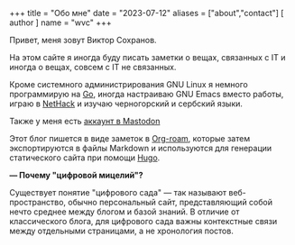 +++
title = "Обо мне"
date = "2023-07-12"
    aliases = ["about","contact"]
[ author ]
  name = "wvc"
+++

Привет, меня зовут Виктор Сохранов.

На этом сайте я иногда буду писать заметки о вещах, связанных с IT и иногда о вещах, совсем с IT не связанных.

Кроме системного администрирования GNU Linux я немного программирую на [Go](https://go.dev/), иногда настраиваю GNU Emacs вместо работы, играю в [NetHack](https://nethack.org/) и изучаю черногорский и сербский языки.

Также у меня есть [аккаунт в Mastodon](https://emacs.ch/@wvc)

Этот блог пишется в виде заметок в [Org-roam](https://www.orgroam.com/), которые затем экспортируются в файлы Markdown и используются для генерации статического сайта при помощи [Hugo](https://gohugo.io/).

**— Почему "цифровой мицелий"?**

Существует понятие "цифрового сада" — так называют веб-пространство, обычно персональный сайт, представляющий собой нечто среднее между блогом и базой знаний. В отличие от классического блога, для цифрового сада важны контекстные связи между отдельными страницами, а не хронология постов.
